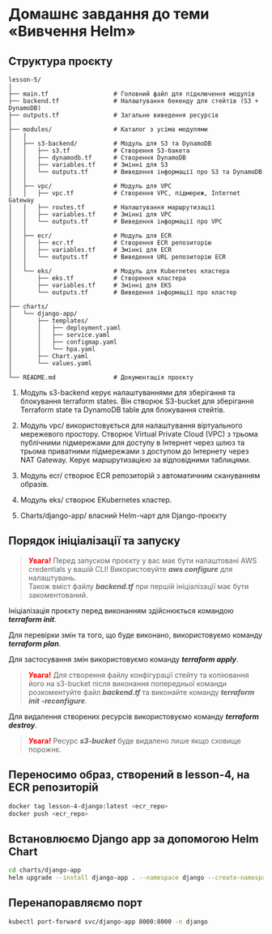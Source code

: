 # Домашнє завдання до теми «Вивчення Helm»

## Структура проєкту

    lesson-5/
    │
    ├── main.tf                  # Головний файл для підключення модулів
    ├── backend.tf               # Налаштування бекенду для стейтів (S3 + DynamoDB)
    ├── outputs.tf               # Загальне виведення ресурсів
    │
    ├── modules/                 # Каталог з усіма модулями
    │   │
    │   ├── s3-backend/          # Модуль для S3 та DynamoDB
    │   │   ├── s3.tf            # Створення S3-бакета
    │   │   ├── dynamodb.tf      # Створення DynamoDB
    │   │   ├── variables.tf     # Змінні для S3
    │   │   └── outputs.tf       # Виведення інформації про S3 та DynamoDB
    │   │
    │   ├── vpc/                 # Модуль для VPC
    │   │   ├── vpc.tf           # Створення VPC, підмереж, Internet Gateway
    │   │   ├── routes.tf        # Налаштування маршрутизації
    │   │   ├── variables.tf     # Змінні для VPC
    │   │   └── outputs.tf       # Виведення інформації про VPC
    │   │
    │   ├── ecr/                 # Модуль для ECR
    │   │   ├── ecr.tf           # Створення ECR репозиторію
    │   │   ├── variables.tf     # Змінні для ECR
    │   │   └── outputs.tf       # Виведення URL репозиторію ECR
    │   │
    │   └── eks/                 # Модуль для Kubernetes кластера
    │       ├── eks.tf           # Створення кластера
    │       ├── variables.tf     # Змінні для EKS
    │       └── outputs.tf       # Виведення інформації про кластер
    │
    ├── charts/
    │   └── django-app/
    │       ├── templates/
    │       │   ├── deployment.yaml
    │       │   ├── service.yaml
    │       │   ├── configmap.yaml
    │       │   └── hpa.yaml
    │       ├── Chart.yaml
    │       └── values.yaml
    │
    └── README.md                # Документація проєкту

1. Модуль s3-backend керує налаштуваннями для зберігання та блокування terraform states. Він створює S3-bucket для зберігання Terraform state та DynamoDB table для блокування стейтів.

2. Модуль vpc/ використовується для налаштування віртуального мережевого простору. Створює Virtual Private Cloud (VPC) з трьома публічними підмережами для доступу в Інтернет через шлюз та трьома приватними підмережами з доступом до Інтернету через NAT Gateway. Керує маршрутизацією за відповідними таблицями.

3. Модуль ecr/ створює ECR репозиторій з автоматичним скануванням образів.

4. Модуль eks/ створює EKubernetes кластер.

5. Charts/django-app/ власний Helm-чарт для Django-проєкту

## Порядок ініціалізації та запуску

> <span><span style="color: red"><b>Увага!</b></span> Перед запуском проєкту у вас має бути налаштовані AWS credentials у вашій CLI! Використовуйте <b><i>aws configure</i></b> для налаштувань.</span>  
> <span>Також вміст файлу <b><i>backend.tf</i></b> при першій ініціалізації має бути закоментований.</span>

<p>Ініціалізація проєкту перед виконанням здійснюється командою <b><i>terraform init</i></b>.</p>
<p>Для перевірки змін та того, що буде виконано, використовуємо команду <b><i>terraform plan</i></b>.</p>

<p>Для застосування змін використовуємо команду <b><i>terraform apply</i></b>.</p>

> <span><span style="color: red"><b>Увага!</b></span> Для створення файлу конфігурації стейту та копіювання його на s3-bucket після виконання попередньої команди розкоментуйте файл <b><i>backend.tf</i></b> та виконайте команду <b><i>terraform init -reconfigure</i></b>.</span>

<p>Для видалення створених ресурсів використовуємо команду <b><i>terraform destroy</i></b>.</p>

> <span><span style="color: red"><b>Увага!</b></span> Ресурс <b><i>s3-bucket</i></b> буде видалено лише якщо сховище порожнє.</span>

## Переносимо образ, створений в lesson-4, на ECR репозиторій

```bash
docker tag lesson-4-django:latest <ecr_repo>
docker push <ecr_repo>
```

## Встановлюємо Django app за допомогою Helm Chart

```bash
cd charts/django-app
helm upgrade --install django-app . --namespace django --create-namespace
```

## Перенапоравляємо порт

```bash
kubectl port-forward svc/django-app 8000:8000 -n django
```
